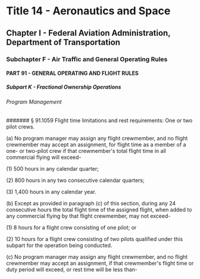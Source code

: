 
# Title 14 - Aeronautics and Space
## Chapter I - Federal Aviation Administration, Department of Transportation
### Subchapter F - Air Traffic and General Operating Rules
#### PART 91 - GENERAL OPERATING AND FLIGHT RULES
##### Subpart K - Fractional Ownership Operations
###### Program Management
####### § 91.1059 Flight time limitations and rest requirements: One or two pilot crews.

(a) No program manager may assign any flight crewmember, and no flight crewmember may accept an assignment, for flight time as a member of a one- or two-pilot crew if that crewmember's total flight time in all commercial flying will exceed-

(1) 500 hours in any calendar quarter;

(2) 800 hours in any two consecutive calendar quarters;

(3) 1,400 hours in any calendar year.

(b) Except as provided in paragraph (c) of this section, during any 24 consecutive hours the total flight time of the assigned flight, when added to any commercial flying by that flight crewmember, may not exceed-

(1) 8 hours for a flight crew consisting of one pilot; or

(2) 10 hours for a flight crew consisting of two pilots qualified under this subpart for the operation being conducted.

(c) No program manager may assign any flight crewmember, and no flight crewmember may accept an assignment, if that crewmember's flight time or duty period will exceed, or rest time will be less than-
